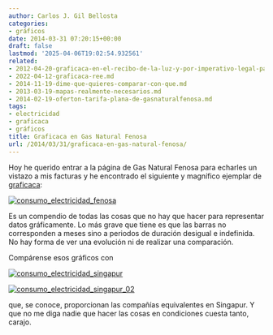 ```yaml
---
author: Carlos J. Gil Bellosta
categories:
- gráficos
date: 2014-03-31 07:20:15+00:00
draft: false
lastmod: '2025-04-06T19:02:54.932561'
related:
- 2012-04-20-graficaca-en-el-recibo-de-la-luz-y-por-imperativo-legal-para-mas-inri.md
- 2022-04-12-graficaca-ree.md
- 2014-11-19-dime-que-quieres-comparar-con-que.md
- 2013-03-19-mapas-realmente-necesarios.md
- 2014-02-19-oferton-tarifa-plana-de-gasnaturalfenosa.md
tags:
- electricidad
- graficaca
- gráficos
title: Graficaca en Gas Natural Fenosa
url: /2014/03/31/graficaca-en-gas-natural-fenosa/
---
```


Hoy he querido entrar a la página de Gas Natural Fenosa para echarles un vistazo a mis facturas y he encontrado el siguiente y magnífico ejemplar de [graficaca](http://www.datanalytics.com/tag/graficaca/):

[![consumo_electricidad_fenosa](/wp-uploads/2014/03/consumo_electricidad_fenosa.png#center)
](/wp-uploads/2014/03/consumo_electricidad_fenosa.png#center)

Es un compendio de todas las cosas que no hay que hacer para representar datos gráficamente. Lo más grave que tiene es que las barras no corresponden a meses sino a periodos de duración desigual e indefinida. No hay forma de ver una evolución ni de realizar una comparación.

Compárense esos gráficos con

[![consumo_electricidad_singapur](/wp-uploads/2014/03/consumo_electricidad_singapur.png#center)
](/wp-uploads/2014/03/consumo_electricidad_singapur.png#center)

[![consumo_electricidad_singapur_02](/wp-uploads/2014/03/consumo_electricidad_singapur_02.png#center)
](/wp-uploads/2014/03/consumo_electricidad_singapur_02.png#center)

que, se conoce, proporcionan las compañías equivalentes en Singapur. Y que no me diga nadie que hacer las cosas en condiciones cuesta tanto, carajo.